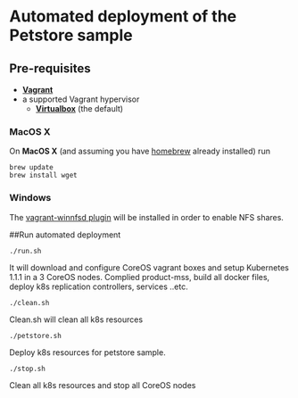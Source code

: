 # Automated deployment of the Petstore sample

## Pre-requisites

 * **[Vagrant](https://www.vagrantup.com)**
 * a supported Vagrant hypervisor
 	* **[Virtualbox](https://www.virtualbox.org)** (the default)
 	
### MacOS X

On **MacOS X** (and assuming you have [homebrew](http://brew.sh) already installed) run

```
brew update
brew install wget
```

### Windows

The [vagrant-winnfsd plugin](https://github.com/GM-Alex/vagrant-winnfsd) will be installed in order to enable NFS shares.


##Run automated deployment 
```
./run.sh 
```
It will download and configure CoreOS vagrant boxes and setup Kubernetes 1.1.1 in a 3 CoreOS nodes. Complied product-mss, build all docker files, deploy k8s replication controllers, services ..etc.

```
./clean.sh
```

Clean.sh will clean all k8s resources

```
./petstore.sh
```

Deploy k8s resources for petstore sample.

```
./stop.sh
```
 Clean all k8s resources and stop all CoreOS nodes

